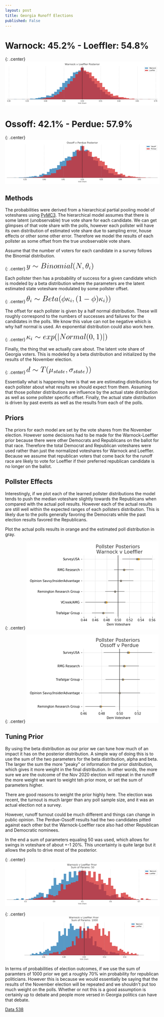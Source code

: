 ```yaml
---
layout: post
title: Georgia Runoff Elections
published: False
---
```


# Warnock: 45.2% - Loeffler: 54.8%

{: .center}
![WL Posterior](../images/ga_wl_posteriors.png)

# Ossoff: 42.1% - Perdue: 57.9%

{: .center}
![WL Posterior](../images/ga_op_posteriors.png)

## Methods

The probabilities were derived from a hierarchical partial pooling model of voteshares using [PyMC3](https://docs.pymc.io/). The hierarchical model assumes that there is some latent (unobservable) true vote share for each candidate. We can get glimpses of that vote share with the polls, however each pollster will have its own distribution of estimated vote share due to sampling error, house effects or other some other error. Therefore we model the results of each pollster as some offset from the true unobservable vote share. 

Assume that the number of voters for each candidate in a survey follows the Binomial distribution. 

{: .center}
<img src="../images/survey_likelihood.gif" height="25">

Each pollster then has a probability of success for a given candidate which is modeled by a beta distribution where the parameters are the latent estimated state voteshare modulated by some pollster offset. 

{: .center}
<img src="../images/survey_offset_prob.gif" height="25">

The offset for each pollster is given by a half normal distribution. These will roughly correspond to the numbers of successes and failures for the candidates in the polls. We know this value can not be negative which is why half normal is used. An exponential distribution could also work here. 

{: .center}
<img src="../images/pollster_offsets.gif" height="25">

Finally, the thing that we actually care about. The latent vote share of Georgia voters. This is modeled by a beta distribution and initialized by the results of the November election. 

{: .center}
<img src="../images/prior.gif" height="25">

Essentially what is happening here is that we are estimating distributions for each pollster about what results we should expect from them. Assuming that those pollster distributions are influence by the actual state distribution as well as some pollster specific offset. Finally, the actual state distribution is driven by past events as well as the results from each of the polls.

## Priors

The priors for each model are set by the vote shares from the November election. However some decisions had to be made for the Warnock-Loeffler prior because there were other Democrats and Republicans on the ballot for that race. Therefore the total Democrat and Republican voteshares were used rather than just the normalized voteshares for Warnock and Loeffler. Because we assume that republican voters that come back for the runoff race are likely to vote for Loeffler if their preferred republican candidate is no longer on the ballot. 

## Pollster Effects

Interestingly, if we plot each of the learned pollster distributions the model tends to push the median voteshare slightly towards the Republicans when compared with the actual poll results. However each of the actual results are still well within the expected ranges of each pollsters distribution. This is likely due to the polls generally favoring the Democrats while the past election results favored the Republicans. 

Plot the actual polls results in orange and the estimated poll distribution in gray. 

{: .center}
![WL Pollsters](../images/wl_pollster-lean.png)

{: .center}
![OP Pollsters](../images/op_pollster-lean.png)


## Tuning Prior

By using the beta distribution as our prior we can tune how much of an impact it has on the posterior distribution. A simple way of doing this is to use the sum of the two parameters for the beta distribution, alpha and beta. The larger the sum the more "peaky" or information the prior distribution, which gives it more weight in the final distribution. In other words, the more sure we are the outcome of the Nov 2020 election will repeat in the runoff the more weight we want to weight teh prior more, or set the sum of parameters higher. 

There are good reasons to weight the prior highly here. The election was recent, the turnout is much larger than any poll sample size, and it was an actual election not a survey. 

However, runoff turnout could be much different and things can change in public opinion. The Perdue-Ossoff results had the two candidates pitted against each other but the Warnock-Loeffler race also had other Republican and Democratic nominees. 

In the end a sum of parameters equaling 50 was used, which allows for swings in voteshare of about +-1 20%. This uncertainty is quite large but it allows the polls to drive most of the posterior.  

{: .center}
![50 Prior](../images/ga_wl_50-priors.png)

{: .center}
![1000 Prior](../images/ga_wl_1000-priors.png)

In terms of probabilities of election outcomes, if we use the sum of paramters of 1000 prior we get a roughly 70% win probability for republican politicians. However this is because we would essentially be saying that the results of the November election will be repeated and we shouldn't put too much weight on the polls. Whether or not this is a good assumption is certainly up to debate and people more versed in Georgia politics can have that debate. 

[Data 538](https://projects.fivethirtyeight.com/georgia-senate-polls/)